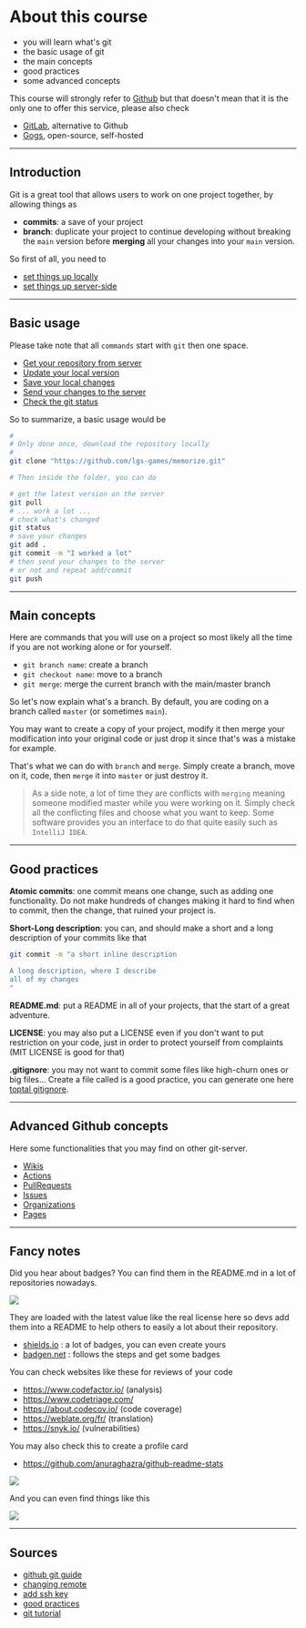 # About this course

* you will learn what's git
* the basic usage of git
* the main concepts
* good practices
* some advanced concepts

This course will strongly refer
to [Github](https://github.com/)
but that doesn't mean that it is the only one
to offer this service, please also check

* [GitLab](https://about.gitlab.com/), alternative to Github
* [Gogs](https://gogs.io/), open-source, self-hosted

<hr class="sr">

## Introduction

Git is a great tool that allows users to work on
one project together, by allowing things as

* **commits**: a save of your project
* **branch**: duplicate your project to continue
developing without breaking the ``main`` version
before **merging** all your changes into your
  ``main`` version.
  
So first of all, you need to

* [set things up locally](local-install.md)
* [set things up server-side](server-install.md)

<hr class="sl">

## Basic usage

Please take note that all ``commands`` start with
``git`` then one space.

* [Get your repository from server](commands/clone.md)
* [Update your local version](commands/pull.md)
* [Save your local changes](commands/commit.md)
* [Send your changes to the server](commands/push.md)
* [Check the git status](commands/status.md)

So to summarize, a basic usage would be

```bash
# 
# Only done once, download the repository locally 
#
git clone "https://github.com/lgs-games/memorize.git"

# Then inside the folder, you can do

# get the latest version on the server
git pull
# ... work a lot ...
# check what's changed
git status
# save your changes
git add .
git commit -m "I worked a lot"
# then send your changes to the server
# or not and repeat add/commit
git push
```

<hr class="sr">

## Main concepts

Here are commands that you will use on a project
so most likely all the time if you are not working
alone or for yourself.

* ``git branch name``: create a branch
* ``git checkout name``: move to a branch
* ``git merge``: merge the current branch with the main/master branch

So let's now explain what's a branch. By default, you are
coding on a branch called ``master`` (or sometimes `main`).

You may want to create a copy of your project, modify it
then merge your modification into your original code
or just drop it since that's was a mistake for example.

That's what we can do with ``branch`` and `merge`.
Simply create a branch, move on it, code, then ``merge``
it into ``master`` or just destroy it.

> As a side note, a lot of time they are conflicts
> with ``merging`` meaning someone modified master
> while you were working on it. Simply check
> all the conflicting files and choose what you
> want to keep. Some software provides you
> an interface to do that quite easily such
> as ``IntelliJ IDEA``.

<hr class="sl">

## Good practices

**Atomic commits**: one commit means one change, such
as adding one functionality. Do not make hundreds of changes
making it hard to find when to commit, then the change,
that ruined your project is.

**Short-Long description**: you can, and should make
a short and a long description of your commits
like that

```bash
git commit -m "a short inline description

A long description, where I describe
all of my changes
"
```

**README.md**: put a README in all of your projects, that
the start of a great adventure.

**LICENSE**: you may also put a LICENSE even if you don't
want to put restriction on your code, just in order
to protect yourself from complaints (MIT LICENSE
is good for that)

**.gitignore**: you may not want to commit some files
like high-churn ones or big files... Create a file
called is a good practice, you can generate one
here [toptal gitignore](https://www.toptal.com/developers/gitignore).

<hr class="sr">

## Advanced Github concepts

Here some functionalities that you may find
on other git-server.

* [Wikis](tools/wiki.md)
* [Actions](tools/actions.md)
* [PullRequests](tools/pull-requests.md)
* [Issues](tools/issues.md)
* [Organizations](tools/organizations.md)
* [Pages](tools/pages.md)

<hr class="sl">

## Fancy notes

Did you hear about badges? You can find them in the 
README.md in a lot of repositories nowadays.

![](https://img.shields.io/github/license/lgs-games/memorize)

They are loaded with the latest value like the real license
here so devs add them into a README to help others
to easily a lot about their repository.

* [shields.io](https://shields.io/) : a lot of badges,
  you can even create yours
* [badgen.net](https://badgen.net/) : follows the steps
and get some badges

You can check websites like these for reviews of your
code

* <https://www.codefactor.io/> (analysis)
* <https://www.codetriage.com/>
* <https://about.codecov.io/> (code coverage)
* <https://weblate.org/fr/> (translation)
* <https://snyk.io/> (vulnerabilities)

You may also check this to create a profile card

* <https://github.com/anuraghazra/github-readme-stats>

![](https://github-readme-stats.vercel.app/api?username=QuentinRa&show_icons=true&theme=radical)

And you can even find things like this

![](https://readme-jokes.vercel.app/api)

<hr class="sr">

## Sources

* [github git guide](https://github.com/git-guides/)
* [changing remote](https://docs.github.com/en/github/using-git/changing-a-remotes-url)
* [add ssh key](https://docs.github.com/en/free-pro-team@latest/github/authenticating-to-github/generating-a-new-ssh-key-and-adding-it-to-the-ssh-agent)
* [good practices](http://adopteungit.fr/methodologie/2017/04/26/commits-atomiques-la-bonne-approche.html)
* [git tutorial](https://dubrayn.github.io/IPS-DEV/git.html#1)